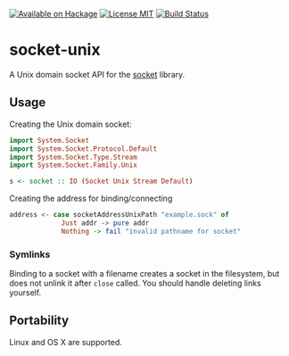 [![Available on Hackage][badge-hackage]][hackage]
[![License MIT][badge-license]][license]
[![Build Status][badge-travis]][travis]
# socket-unix
A Unix domain socket API for the [socket](https://github.com/lpeterse/haskell-socket) library.

## Usage
Creating the Unix domain socket:
```haskell
import System.Socket
import System.Socket.Protocol.Default
import System.Socket.Type.Stream
import System.Socket.Family.Unix

s <- socket :: IO (Socket Unix Stream Default)
```

Creating the address for binding/connecting
```haskell
address <- case socketAddressUnixPath "example.sock" of
             Just addr -> pure addr
             Nothing -> fail "invalid pathname for socket"
```
### Symlinks
Binding to a socket with a filename creates a socket in the filesystem, but does not unlink it after `close` called. You should handle deleting links yourself.
## Portability
Linux and OS X are supported.


[badge-travis]: https://img.shields.io/travis/VyacheslavHashov/haskell-socket-unix.svg
[travis]: https://travis-ci.org/VyacheslavHashov/haskell-socket-unix
[badge-hackage]: https://img.shields.io/hackage/v/socket-unix.svg?dummy
[hackage]: https://hackage.haskell.org/package/socket-unix
[badge-license]: https://img.shields.io/badge/license-MIT-blue.svg?dummy
[license]: https://github.com/vyacheslavhashov/haskell-socket-unix/blob/master/LICENSE
